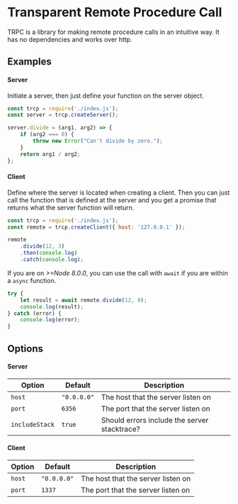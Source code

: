 # Transparent Remote Procedure Call

TRPC is a library for making remote procedure calls in an intuitive way. It has no dependencies and works over http.

## Examples

#### Server

Initiate a server, then just define your function on the server object.

```javascript
const trcp = require('./index.js');
const server = trcp.createServer();

server.divide = (arg1, arg2) => {
    if (arg2 === 0) {
        throw new Error("Can't divide by zero.");
    }
    return arg1 / arg2;
};
```

#### Client

Define where the server is located when creating a client. Then you can just call the function that is defined at the server and you get a promise that returns what the server function will return.

```javascript
const trcp = require('./index.js');
const remote = trcp.createClient({ host: '127.0.0.1' });

remote
    .divide(12, 3)
    .then(console.log)
    .catch(console.log);
```

If you are on _>=Node 8.0.0_, you can use the call with `await` if you are within a `async` function.

```javascript
try {
    let result = await remote.divide(12, 0);
    console.log(result);
} catch (error) {
    console.log(error);
}
```

## Options

#### Server

| Option         | Default     | Description                                  |
| -------------- | ----------- | -------------------------------------------- |
| `host`         | `"0.0.0.0"` | The host that the server listen on           |
| `port`         | `6356`      | The port that the server listen on           |
| `includeStack` | `true`      | Should errors include the server stacktrace? |

#### Client

| Option | Default     | Description                        |
| ------ | ----------- | ---------------------------------- |
| `host` | `"0.0.0.0"` | The host that the server listen on |
| `port` | `1337`      | The port that the server listen on |
